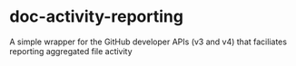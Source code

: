 # doc-activity-reporting
A simple wrapper for the GitHub developer APIs (v3 and v4) that faciliates reporting aggregated file activity
